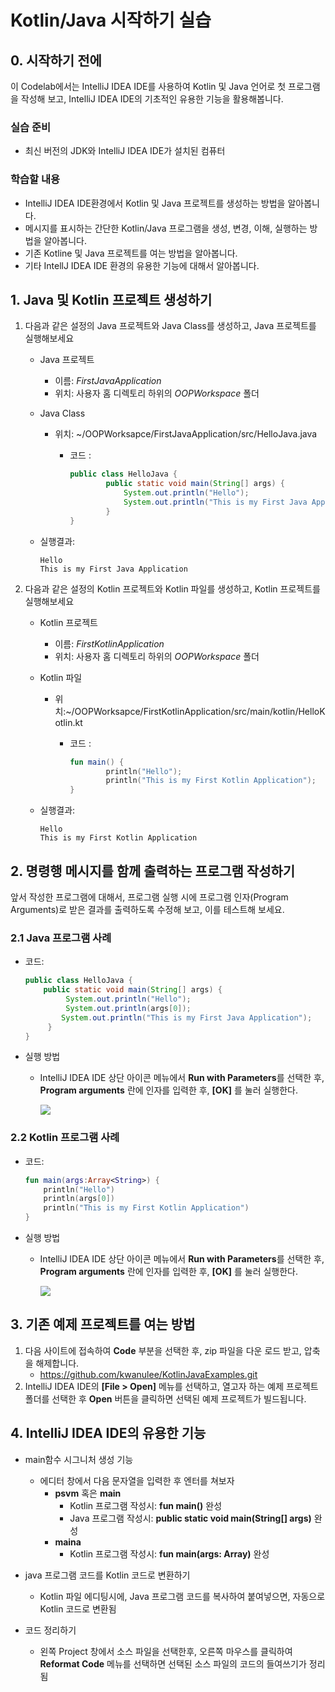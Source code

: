 # Kotlin/Java 시작하기 실습

## 0. 시작하기 전에

이 Codelab에서는 IntelliJ IDEA IDE를 사용하여 Kotlin 및 Java 언어로 첫 프로그램을 작성해 보고, IntelliJ IDEA IDE의 기초적인 유용한 기능을 활용해봅니다.

### 실습 준비

- 최신 버전의 JDK와 IntelliJ IDEA IDE가 설치된 컴퓨터

### 학습할 내용

- IntelliJ IDEA IDE환경에서 Kotlin 및 Java 프로젝트를 생성하는 방법을 알아봅니다.
- 메시지를 표시하는 간단한 Kotlin/Java 프로그램을 생성, 변경, 이해, 실행하는 방법을 알아봅니다.
- 기존 Kotline 및 Java 프로젝트를 여는 방법을 알아봅니다.
- 기타 IntellJ IDEA IDE 환경의 유용한 기능에 대해서 알아봅니다. 

## 1. Java 및 Kotlin 프로젝트 생성하기

1. 다음과 같은 설정의 Java 프로젝트와 Java Class를 생성하고, Java 프로젝트를 실행해보세요
   
   - Java 프로젝트 
     
     - 이름: *FirstJavaApplication*
     - 위치: 사용자 홈 디렉토리 하위의 *OOPWorkspace* 폴더
   
   - Java Class 
     
     - 위치: ~/OOPWorksapce/FirstJavaApplication/src/HelloJava.java
       
       - 코드 :
         
         ```java
         public class HelloJava {
                 public static void main(String[] args) {
                     System.out.println("Hello");
                     System.out.println("This is my First Java Application");
                 }
         }
         ```
   
   - 실행결과:
     
     ```
     Hello
     This is my First Java Application
     ```

2. 다음과 같은 설정의 Kotlin 프로젝트와 Kotlin 파일를 생성하고, Kotlin 프로젝트를 실행해보세요
   
   - Kotlin 프로젝트 
     
     - 이름: *FirstKotlinApplication*
     - 위치: 사용자 홈 디렉토리 하위의 *OOPWorkspace* 폴더
   
   - Kotlin 파일 
     
     - 위치:~/OOPWorksapce/FirstKotlinApplication/src/main/kotlin/HelloKotlin.kt
       
       - 코드 :
         
         ```kotlin
         fun main() {
                 println("Hello");
                 println("This is my First Kotlin Application");
         }
         ```
   
   - 실행결과:
     
     ```
     Hello
     This is my First Kotlin Application
     ```

## 2. 명령행 메시지를 함께 출력하는 프로그램 작성하기

앞서 작성한 프로그램에 대해서, 프로그램 실행 시에 프로그램 인자(Program Arguments)로 받은 결과를 출력하도록 수정해 보고, 이를 테스트해 보세요.

### 2.1 Java 프로그램 사례

- 코드:
  
  ```java
  public class HelloJava {
      public static void main(String[] args) {
           System.out.println("Hello");
           System.out.println(args[0]);
          System.out.println("This is my First Java Application");
       }
  }
  ```

- 실행 방법
  
  - IntelliJ IDEA IDE 상단 아이콘 메뉴에서 **Run with Parameters**를 선택한 후, **Program arguments** 란에 인자를 입력한 후, **[OK]** 를  눌러 실행한다.
    
      ![](D:\Dropbox\2023-2\OOP\exercise\figures\run_with_parameters.png)

### 2.2 Kotlin 프로그램 사례

- 코드:
  
  ```kotlin
  fun main(args:Array<String>) {
      println("Hello")
      println(args[0])
      println("This is my First Kotlin Application")
  }
  ```

- 실행 방법
  
  - IntelliJ IDEA IDE 상단 아이콘 메뉴에서 **Run with Parameters**를 선택한 후, **Program arguments** 란에 인자를 입력한 후,  **[OK]** 를  눌러 실행한다.
    
      ![](D:\Dropbox\2023-2\OOP\exercise\figures\run_with_parameters.png)

## 3. 기존 예제 프로젝트를 여는 방법

1. 다음 사이트에 접속하여 **Code** 부분을 선택한 후,  zip 파일을 다운 로드 받고, 압축을 해제합니다.
   - https://github.com/kwanulee/KotlinJavaExamples.git
2. IntelliJ IDEA IDE의 **[File > Open]** 메뉴를 선택하고, 열고자 하는 예제 프로젝트 폴더를 선택한 후 **Open** 버튼을 클릭하면 선택된 예제 프로젝트가 빌드됩니다.

## 4. IntelliJ IDEA IDE의 유용한 기능

- main함수 시그니처 생성 기능
  
  - 에디터 창에서 다음 문자열을 입력한 후 엔터를 쳐보자
    - **psvm** 혹은 **main**
      - Kotlin 프로그램 작성시: **fun main()** 완성                
      - Java 프로그램 작성시: **public static void main(String[] args)** 완성  
    - **maina**
      - Kotlin 프로그램 작성시: **fun main(args: Array<String>)** 완성  

- java 프로그램 코드를 Kotlin 코드로 변환하기
  
  - Kotlin 파일 에디팅시에, Java 프로그램 코드를 복사하여 붙여넣으면, 자동으로 Kotlin 코드로 변환됨

- 코드 정리하기
  
  - 왼쪽 Project 창에서 소스 파일을 선택한후, 오른쪽 마우스를 클릭하여 **Reformat Code** 메뉴를 선택하면 선택된 소스 파일의 코드의 들여쓰기가 정리됨
